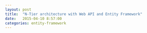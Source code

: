 ```yaml
---
layout: post
title:  "N-Tier architecture with Web API and Entity Framework"
date:   2015-04-10 8:57:00
categories: entity-framework
---
```

